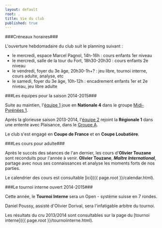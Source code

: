 ```yaml
---
layout: default
root: .
title: Vie du club
published: true
---
```



###Créneaux horaires###

L'ouverture hebdomadaire du club suit le planning suivant :

- le mercredi, espace Marcel Pagnol, 14h-16h : cours enfants 1er niveau
- le mercredi, salle de la tour du Fort, 18h30-20h30 : cours enfants 2e niveau
- le vendredi, foyer du 3e âge, 20h30-1h+? : jeu libre, tournoi interne, cours adulte, analyse, etc
- le samedi, foyer du 3e âge, 10h-12h : encadrement enfants 1er et 2e niveau, jeu libre adulte

###Les équipes pour la saison 2014-2015###

Suite au maintien, l'[équipe 1](http://www.echecs.asso.fr/ListeJoueurs.aspx?Action=EQUIPE&Equipe=2418) joue en **Nationale 4** dans le groupe [Midi-Pyrénées 1](http://www.echecs.asso.fr/Equipes.aspx?Groupe=84 "Nationale 4 / Midi-Pyrénées 1 / Groupe 1").

Après la glorieuse saison 2013-2014, l'[équipe 2](http://www.echecs.asso.fr/ListeJoueurs.aspx?Action=EQUIPE&Equipe=2766) rejoint la **Régionale 1** dans une entente avec Plaisance, dans le [Groupe A](http://www.echecs.asso.fr/Equipes.aspx?Groupe=1284 "Ligue Midi-Pyrénées/Régionale 1/Groupe A").

Le club s'est engagé en **Coupe de France** et en **Coupe Loubatière**.

###Les cours pour adulte###

Après le succès des séances de l'an dernier, les cours d'**Olivier Touzane** sont reconduits pour l'année à venir. **Olivier Touzane**, **_Maître International_**, partage avec nous ses connaissances et analyse les moments forts de nos parties.

Le calendrier des cours est consultable [ici]({{ page.root }}/calendar.html).

###Le tournoi interne ouvert 2014-2015###

Cette année, le **Tournoi Interne** sera un Open - système suisse en 7 rondes.

Daniel Poussy, assisté d'Olivier Dorival, sera l'infatigable arbitre du tournoi.

Les résultats du cru 2013/2014 sont consultables sur la page du [tournoi interne]({{ page.root }}/tournoiinterne.html).
